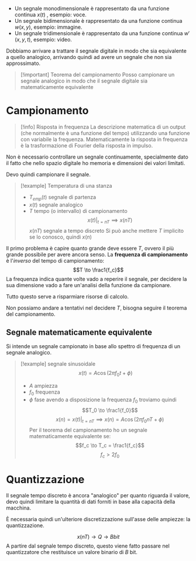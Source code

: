 - Un segnale monodimensionale è rappresentato da una funzione continua $x(t)$ , esempio: voce.
- Un segnale bidimensionale è rappresentato da una funzione continua $w(x,y)$, esempio: immagine.
- Un segnale tridimensionale è rappresentato da una funzione continua $w'(x,y,t)$, esempio: video.

Dobbiamo arrivare a trattare il segnale digitale in modo che sia equivalente a quello analogico, arrivando quindi ad avere un segnale che non sia approssimato.

>[!important] Teorema del campionamento
>Posso campionare un segnale analogico in modo che il segnale digitale sia matematicamente equivalente

# Campionamento

>[!info] Risposta in frequenza
> La descrizione matematica di un output (che normalmente è una funzione del tempo) utilizzando una funzione con variabile la frequenza.
> Matematicamente la risposta in frequenza è la trasformazione di Fourier della risposta in impulso.

Non è necessario controllare un segnale continuamente, specialmente dato il fatto che nello spazio digitale ho memoria e dimensioni dei valori limitati.

Devo quindi campionare il segnale.

>[!example] Temperatura di una stanza
>- $T_{emp}(t)$ segnale di partenza
>- $x(t)$ segnale analogico
>- $T$ tempo (o intervallo) di campionamento
>$$\left. x(t)\right|_{t=nT} \implies x(nT)$$
>$x(nT)$ segnale a tempo discreto
>Si può anche mettere $T$ implicito se lo conosco, quindi $x(n)$

Il primo problema è capire quanto grande deve essere $T$, ovvero il più grande possibile per avere ancora senso.
La **frequenza di campionamento** è l'*inverso* del tempo di campionamento:$$T \to \frac1{f_c}$$
La frequenza indica quante volte vado a reperire il segnale, per decidere la sua dimensione vado a fare un'analisi della funzione da campionare.

Tutto questo serve a risparmiare risorse di calcolo.

Non possiamo andare a tentativi nel decidere $T$, bisogna seguire il teorema del campionamento.

## Segnale matematicamente equivalente

Si intende un segnale campionato in base allo spettro di frequenza di un segnale analogico.

>[!example] segnale sinusoidale
>$$x(t) = A \cos(2\pi f_0 t + \phi)$$
>- $A$ ampiezza
>- $f_0$ frequenza
>- $\phi$ fase
>avendo a disposizione la frequenza $f_0$ troviamo quindi $$T_0 \to \frac1{f_0}$$
>$$x(n) = x(t)|_{t=nT} \implies x(n) = A \cos (2 \pi f_0 n T + \phi)$$
>Per il teorema del campionamento ho un segnale matematicamente equivalente se: $$f_c \to T_c = \frac1{f_c}$$ $$f_c > 2f_0$$

# Quantizzazione

Il segnale tempo discreto è ancora "analogico" per quanto riguarda il valore, devo quindi limitare la quantità di dati forniti in base alla capacità della macchina.

È necessaria quindi un'ulteriore discretizzazione sull'asse delle ampiezze: la quantizzazione.

$$x(nT) \to Q \to Bbit$$
A partire dal segnale tempo discreto, questo viene fatto passare nel quantizzatore che restituisce un valore binario di $B$ bit.